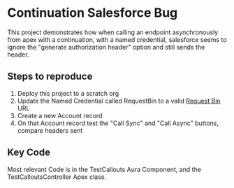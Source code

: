 # Continuation Salesforce Bug
This project demonstrates how when calling an endpoint asynchronously from apex with a continuation, with a named credential, salesforce seems to ignore the "generate authorization header" option and still sends the header.

## Steps to reproduce
1. Deploy this project to a scratch org
2. Update the Named Credential called RequestBin to a valid [Request Bin](https://requestbin.com) URL
3. Create a new Account record
4. On that Account record test the "Call Sync" and "Call Async" buttons, compare headers sent

## Key Code
Most relevant Code is in the TestCallouts Aura Component, and the TestCalloutsController Apex class.